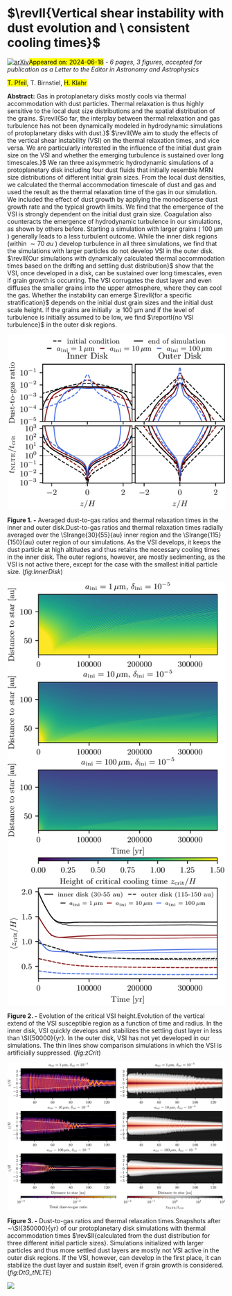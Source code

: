<div class="macros" style="visibility:hidden;">
$\newcommand{\ensuremath}{}$
$\newcommand{\xspace}{}$
$\newcommand{\object}[1]{\texttt{#1}}$
$\newcommand{\farcs}{{.}''}$
$\newcommand{\farcm}{{.}'}$
$\newcommand{\arcsec}{''}$
$\newcommand{\arcmin}{'}$
$\newcommand{\ion}[2]{#1#2}$
$\newcommand{\textsc}[1]{\textrm{#1}}$
$\newcommand{\hl}[1]{\textrm{#1}}$
$\newcommand{\footnote}[1]{}$
$\newcommand{\rhog}{\rho_{\mathrm{g}}}$
$\newcommand{\rhod}{\rho_{\mathrm{d}}}$
$\newcommand{\vg}{\vec{v}_{\mathrm{g}}}$
$\newcommand{\vd}{\vec{v}_{\mathrm{d}}}$
$\newcommand{\amax}{a_{\mathrm{max}}}$
$\newcommand{\amin}{a_{\mathrm{min}}}$
$\newcommand{\aint}{a_{\mathrm{int}}}$
$\newcommand{\adr}{a_{\mathrm{dr}}}$
$\newcommand{\vdr}{v_{\mathrm{dr}}}$
$\newcommand{\tfr}{t_\mathrm{fric}}$
$\newcommand{\St}{\mathrm{St}}$
$\newcommand{\Rey}{\mathrm{Re}}$
$\newcommand{\OmK}{\Omega_\text{K}}$
$\newcommand{\der}[2]{\frac{\partial{#1}}{\partial{#2}}}$
$\newcommand{\hd}{h_{\mathrm{d}}}$
$\newcommand{\Mp}{m_{\mathrm{p}}}$
$\newcommand{\Sd}{\Sigma_{\mathrm{d}}}$
$\newcommand{\dpy}{\texttt{DustPy}}$
$\newcommand{\pluto}{\texttt{PLUTO}}$
$\newcommand{\tpop}{\texttt{2pop}}$
$\newcommand{\rev}[1]{{#1}}$
$\newcommand{\revII}[1]{{#1}}$
$\newcommand{\reportI}[1]{{#1}}$
$\newcommand{\corrected}[1]{{#1}}$</div>



<div id="title">

# $\revII{Vertical shear instability with dust evolution and \ consistent cooling times}$

</div>
<div id="comments">

[![arXiv](https://img.shields.io/badge/arXiv-2406.10335-b31b1b.svg)](https://arxiv.org/abs/2406.10335)<mark>Appeared on: 2024-06-18</mark> -  _6 pages, 3 figures, accepted for publication as a Letter to the Editor in Astronomy and Astrophysics_

</div>
<div id="authors">

<mark>T. Pfeil</mark>, T. Birnstiel, <mark>H. Klahr</mark>

</div>
<div id="abstract">

**Abstract:** Gas in protoplanetary disks mostly cools via thermal accommodation with dust particles. Thermal relaxation is thus highly sensitive to the local dust size distributions and the spatial distribution of the grains. $\revII{So far, the interplay between thermal relaxation and gas turbulence has not been dynamically modeled in hydrodynamic simulations of protoplanetary disks with dust.}$ $\revII{We aim to study the effects of the vertical shear instability (VSI) on the thermal relaxation times, and vice versa. We are particularly interested in the influence of the initial dust grain size on the VSI and whether the emerging turbulence is sustained over long timescales.}$ We ran three axisymmetric hydrodynamic simulations of a protoplanetary disk including four dust fluids that initially resemble MRN size distributions of different initial grain sizes. From the local dust densities, we calculated the thermal accommodation timescale of dust and gas and used the result as the thermal relaxation time of the gas in our simulation. We included the effect of dust growth by applying the monodisperse dust growth rate and the typical growth limits. We find that the emergence of the VSI is strongly dependent on the initial dust grain size. Coagulation also counteracts the emergence of hydrodynamic turbulence in our simulations, as shown by others before. Starting a simulation with larger grains ( $\SI{100}{\micro \meter}$ ) generally leads to a less turbulent outcome. While the inner disk regions (within $\sim \SI{70}{au}$ ) develop turbulence in all three simulations, we find that the simulations with larger particles do not develop VSI in the outer disk. $\revII{Our simulations with dynamically calculated thermal accommodation times based on the drifting and settling dust distribution}$ show that the VSI, once developed in a disk, can be sustained over long timescales, even if grain growth is occurring. The VSI corrugates the dust layer and even diffuses the smaller grains into the upper atmosphere, where they can cool the gas. Whether the instability can emerge $\revII{for a specific stratification}$ depends on the initial dust grain sizes and the initial dust scale height. If the grains are initially $\gtrsim \SI{100}{\micro \meter}$ and if the level of turbulence is initially assumed to be low, we find $\reportI{no VSI turbulence}$ in the outer disk regions.

</div>

<div id="div_fig1">

<img src="tmp_2406.10335/./FiguresPaper2/InnerOuter.png" alt="Fig1" width="100%"/>

**Figure 1. -** Averaged dust-to-gas ratios and thermal relaxation times in the inner and outer disk.Dust-to-gas ratios and thermal relaxation times radially averaged over the \SIrange{30}{55}{au} inner region and the \SIrange{115}{150}{au} outer region of our simulations. As the VSI develops, it keeps the dust particle at high altitudes and thus retains the necessary cooling times in the inner disk. The outer regions, however, are mostly sedimenting, as the VSI is not active there, except for the case with the smallest initial particle size. (*fig:InnerDisk*)

</div>
<div id="div_fig2">

<img src="tmp_2406.10335/./FiguresPaper2/zCrit.png" alt="Fig2" width="100%"/>

**Figure 2. -** Evolution of the critical VSI height.Evolution of the vertical extend of the VSI susceptible region as a function of time and radius. In the inner disk, VSI quickly develops and stabilizes the settling dust layer in less than \SI{50000}{yr}. In the outer disk, VSI has not yet developed in our simulations. The thin lines show comparison simulations in which the VSI is artificially suppressed. (*fig:zCrit*)

</div>
<div id="div_fig3">

<img src="tmp_2406.10335/./FiguresPaper2/DtG_tNLTE.png" alt="Fig3" width="100%"/>

**Figure 3. -** Dust-to-gas ratios and thermal relaxation times.Snapshots after $\sim$\SI{350000}{yr} of our protoplanetary disk simulations with thermal accommodation times $\rev$II{calculated from the dust distribution for three different initial particle sizes}. Simulations initialized with larger particles and thus more settled dust layers are mostly not VSI active in the outer disk regions. If the VSI, however, can develop in the first place, it can stabilize the dust layer and sustain itself, even if grain growth is considered. (*fig:DtG_tNLTE*)

</div><div id="qrcode"><img src=https://api.qrserver.com/v1/create-qr-code/?size=100x100&data="https://arxiv.org/abs/2406.10335"></div>